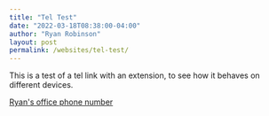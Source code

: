 ```yaml
---
title: "Tel Test"
date: "2022-03-18T08:38:00-04:00"
author: "Ryan Robinson"
layout: post
permalink: /websites/tel-test/
---
```


This is a test of a tel link with an extension, to see how it behaves on different devices.

[Ryan's office phone number](tel:+1519-884-0710p4614)
